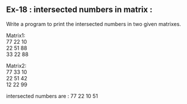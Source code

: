 ## Ex-18 : intersected numbers in matrix :  
Write a program to print the intersected numbers in two given matrixes.  

Matrix1:  
77 22 10  
22 51 88  
33 22 88  

Matrix2:  
77 33 10  
22 51 42  
12 22 99  

intersected numbers are : 77 22 10 51  
